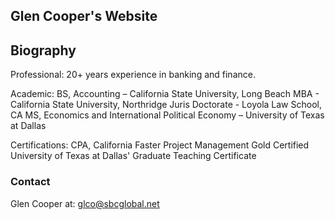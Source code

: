 ## Glen Cooper's Website

## Biography
Professional: 20+ years experience in banking and finance. 

Academic:
  BS, Accounting – California State University, Long Beach
  MBA - California State University, Northridge
  Juris Doctorate - Loyola Law School, CA
  MS, Economics and International Political Economy – University of Texas at Dallas

Certifications:
  CPA, California
  Faster Project Management Gold Certified
  University of Texas at Dallas' Graduate Teaching Certificate

### Contact
Glen Cooper at: glco@sbcglobal.net

